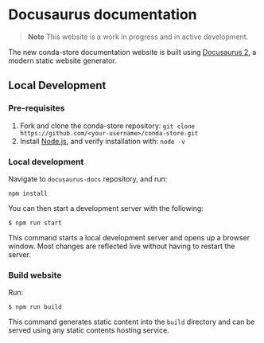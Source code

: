 # Docusaurus documentation

> **Note**
> This website is a work in progress and in active development.

The new conda-store documentation website is built using [Docusaurus 2](https://docusaurus.io/), a modern static website generator.

## Local Development

### Pre-requisites

1. Fork and clone the conda-store repository: `git clone https://github.com/<your-username>/conda-store.git`
2. Install [Node.js](https://nodejs.org/en), and verify installation with: `node -v`

### Local development

Navigate to `docusaurus-docs` repository, and run:

```
npm install
```

You can then start a development server with the following:

```
$ npm run start
```

This command starts a local development server and opens up a browser window. Most changes are reflected live without having to restart the server.

### Build website

Run:

```
$ npm run build
```

This command generates static content into the `build` directory and can be served using any static contents hosting service.
